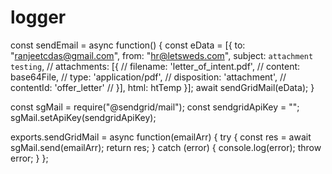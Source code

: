 # logger
const sendEmail = async function() {
    const eData = [{
        to: "ranjeetcdas@gmail.com",
        from: "hr@letsweds.com",
        subject: `attachment testing`,
        // attachments: [{
        //     filename: 'letter_of_intent.pdf',
        //     content: base64File,
        //     type: 'application/pdf',
        //     disposition: 'attachment',
        //     contentId: 'offer_letter'
        // }],
        html: htTemp
    }];
    await sendGridMail(eData);
}

const sgMail = require("@sendgrid/mail");
const sendgridApiKey = "";
sgMail.setApiKey(sendgridApiKey);

exports.sendGridMail = async function(emailArr) {
    try {
        const res = await sgMail.send(emailArr);
        return res;
    } catch (error) {
        console.log(error);
        throw error;
    }
};
